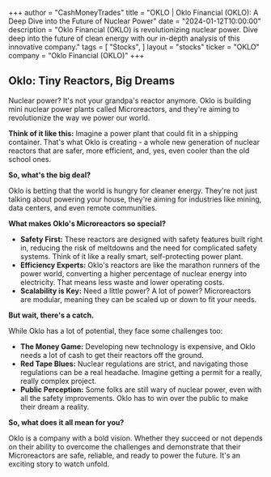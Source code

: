 +++
author = "CashMoneyTrades"
title = "OKLO |  Oklo Financial (OKLO): A Deep Dive into the Future of Nuclear Power"
date = "2024-01-12T10:00:00"
description = "Oklo Financial (OKLO) is revolutionizing nuclear power. Dive deep into the future of clean energy with our in-depth analysis of this innovative company."
tags = [
"Stocks",
]
layout = "stocks"
ticker = "OKLO"
company = "Oklo Financial (OKLO)"
+++
        


## Oklo: Tiny Reactors, Big Dreams

Nuclear power? It's not your grandpa's reactor anymore. Oklo is building mini nuclear power plants called Microreactors, and they're aiming to revolutionize the way we power our world.

**Think of it like this:** Imagine a power plant that could fit in a shipping container. That's what Oklo is creating - a whole new generation of nuclear reactors that are safer, more efficient, and, yes, even cooler than the old school ones.

**So, what's the big deal?**

Oklo is betting that the world is hungry for cleaner energy. They're not just talking about powering your house, they're aiming for industries like mining, data centers, and even remote communities.

**What makes Oklo's Microreactors so special?**

* **Safety First:** These reactors are designed with safety features built right in, reducing the risk of meltdowns and the need for complicated safety systems. Think of it like a really smart, self-protecting power plant.
* **Efficiency Experts:** Oklo's reactors are like the marathon runners of the power world, converting a higher percentage of nuclear energy into electricity. That means less waste and lower operating costs.
* **Scalability is Key:** Need a little power? A lot of power? Microreactors are modular, meaning they can be scaled up or down to fit your needs.

**But wait, there's a catch.**

While Oklo has a lot of potential, they face some challenges too:

* **The Money Game:** Developing new technology is expensive, and Oklo needs a lot of cash to get their reactors off the ground.
* **Red Tape Blues:** Nuclear regulations are strict, and navigating those regulations can be a real headache. Imagine getting a permit for a really, really complex project.
* **Public Perception:** Some folks are still wary of nuclear power, even with all the safety improvements. Oklo has to win over the public to make their dream a reality.

**So, what does it all mean for you?**

Oklo is a company with a bold vision. Whether they succeed or not depends on their ability to overcome the challenges and demonstrate that their Microreactors are safe, reliable, and ready to power the future. It's an exciting story to watch unfold. 

        